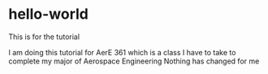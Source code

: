 # hello-world
This is for the tutorial

I am doing this tutorial for AerE 361 which is a class I have to take to complete my major of Aerospace Engineering
Nothing has changed for me 
